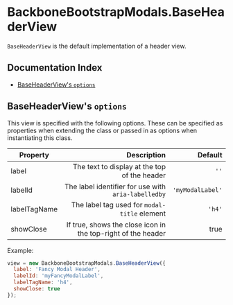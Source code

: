 # BackboneBootstrapModals.BaseHeaderView

`BaseHeaderView` is the default implementation of a header view.

## Documentation Index

* [BaseHeaderView's `options`](#baseheaderviews-options)

## BaseHeaderView's `options`

This view is specified with the following options.  These can be specified as properties when extending the class or passed in as options when instantiating this class.

| Property     | Description                                                  | Default          |
| -------------|-------------------------------------------------------------:|-----------------:|
| label        | The text to display at the top of the header                 | `''`             |
| labelId      | The label identifier for use with `aria-labelledby`          | `'myModalLabel'` |
| labelTagName | The label tag used for `modal-title` element                 | `'h4'`           |
| showClose    | If true, shows the close icon in the top-right of the header | true             |

Example:

```javascript
view = new BackboneBootstrapModals.BaseHeaderView({
  label: 'Fancy Modal Header',
  labelId: 'myFancyModalLabel',
  labelTagName: 'h4',
  showClose: true
});
```
